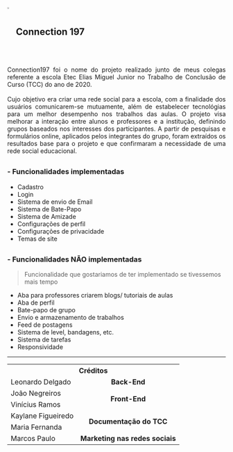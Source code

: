 ## <img src="https://user-images.githubusercontent.com/60985347/142907651-e727eac6-0250-43be-ab9d-026f8a59f880.png" width="3%" align="center"/> Connection 197

<div align="justify">
Connection197 foi o nome do projeto realizado junto de meus colegas referente a escola Etec Elias Miguel Junior no Trabalho de Conclusão de Curso (TCC) do ano de 2020.
<br><br>
Cujo objetivo era criar uma rede social para a escola, com a finalidade dos usuários comunicarem-se mutuamente, além de estabelecer tecnológias para um melhor desempenho nos trabalhos das aulas. O projeto visa melhorar a interação entre alunos e professores e a institução, definindo grupos baseados nos interesses dos participantes. A partir de pesquisas e formulários online, aplicados pelos integrantes do grupo, foram extraídos os resultados base para o projeto e que confirmaram a necessidade de uma rede social educacional. 
  
</div>

##
### - Funcionalidades implementadas
- Cadastro
- Login
- Sistema de envio de Email
- Sistema de Bate-Papo
- Sistema de Amizade
- Configurações de perfil
- Configurações de privacidade
- Temas de site

##
### - Funcionalidades NÃO implementadas
> Funcionalidade que gostariamos de ter implementado se tivessemos mais tempo
- Aba para professores criarem blogs/ tutoriais de aulas
- Aba de perfil
- Bate-papo de grupo
- Envio e armazenamento de trabalhos
- Feed de postagens
- Sistema de level, bandagens, etc.
- Sistema de tarefas
- Responsividade

---

<!----------------------------------------------------------------------------------------- TABELA -->
<table align="center">
  <tr>
    <th colspan="3" align="center">Créditos</th>
  </tr>
  <!-- row 1 -->
  <tr>
    <td>Leonardo Delgado</td>
    <td align="center"><b>Back-End</b></td>
  </tr>
  <!-- row 2 -->
   <tr>
    <td>João Negreiros</td>
     <td rowspan="2" align="center"><b>Front-End</b></td>
  </tr>
  <!-- row 3 -->
   <tr>
    <td>Vinícius Ramos</td>
  </tr>
  <!-- row 4 -->
  <tr>
    <td>Kaylane Figueiredo</td>
    <td rowspan="2" align="center"><b>Documentação do TCC</b></td>
  </tr>
  <!-- row 5 -->
   <tr>
    <td>Maria Fernanda</td>
  </tr>
  <!-- row 6 -->
   <tr>
    <td>Marcos Paulo</td>
    <td align="center"><b>Marketing nas redes sociais</b></td>
  </tr>
  
</table>
